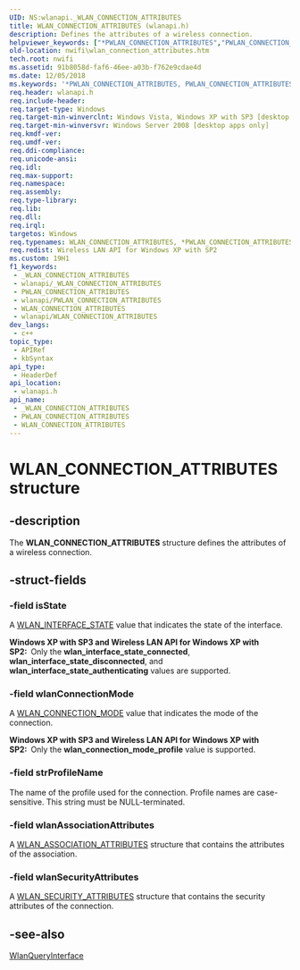 ```yaml
---
UID: NS:wlanapi._WLAN_CONNECTION_ATTRIBUTES
title: WLAN_CONNECTION_ATTRIBUTES (wlanapi.h)
description: Defines the attributes of a wireless connection.
helpviewer_keywords: ["*PWLAN_CONNECTION_ATTRIBUTES","PWLAN_CONNECTION_ATTRIBUTES","PWLAN_CONNECTION_ATTRIBUTES structure pointer [NativeWIFI]","WLAN_CONNECTION_ATTRIBUTES","WLAN_CONNECTION_ATTRIBUTES structure [NativeWIFI]","nwifi.wlan_connection_attributes","wlanapi/PWLAN_CONNECTION_ATTRIBUTES","wlanapi/WLAN_CONNECTION_ATTRIBUTES"]
old-location: nwifi\wlan_connection_attributes.htm
tech.root: nwifi
ms.assetid: 91b8058d-faf6-46ee-a03b-f762e9cdae4d
ms.date: 12/05/2018
ms.keywords: '*PWLAN_CONNECTION_ATTRIBUTES, PWLAN_CONNECTION_ATTRIBUTES, PWLAN_CONNECTION_ATTRIBUTES structure pointer [NativeWIFI], WLAN_CONNECTION_ATTRIBUTES, WLAN_CONNECTION_ATTRIBUTES structure [NativeWIFI], nwifi.wlan_connection_attributes, wlanapi/PWLAN_CONNECTION_ATTRIBUTES, wlanapi/WLAN_CONNECTION_ATTRIBUTES'
req.header: wlanapi.h
req.include-header: 
req.target-type: Windows
req.target-min-winverclnt: Windows Vista, Windows XP with SP3 [desktop apps only]
req.target-min-winversvr: Windows Server 2008 [desktop apps only]
req.kmdf-ver: 
req.umdf-ver: 
req.ddi-compliance: 
req.unicode-ansi: 
req.idl: 
req.max-support: 
req.namespace: 
req.assembly: 
req.type-library: 
req.lib: 
req.dll: 
req.irql: 
targetos: Windows
req.typenames: WLAN_CONNECTION_ATTRIBUTES, *PWLAN_CONNECTION_ATTRIBUTES
req.redist: Wireless LAN API for Windows XP with SP2
ms.custom: 19H1
f1_keywords:
 - _WLAN_CONNECTION_ATTRIBUTES
 - wlanapi/_WLAN_CONNECTION_ATTRIBUTES
 - PWLAN_CONNECTION_ATTRIBUTES
 - wlanapi/PWLAN_CONNECTION_ATTRIBUTES
 - WLAN_CONNECTION_ATTRIBUTES
 - wlanapi/WLAN_CONNECTION_ATTRIBUTES
dev_langs:
 - c++
topic_type:
 - APIRef
 - kbSyntax
api_type:
 - HeaderDef
api_location:
 - wlanapi.h
api_name:
 - _WLAN_CONNECTION_ATTRIBUTES
 - PWLAN_CONNECTION_ATTRIBUTES
 - WLAN_CONNECTION_ATTRIBUTES
---
```


# WLAN_CONNECTION_ATTRIBUTES structure


## -description

The <b>WLAN_CONNECTION_ATTRIBUTES</b> structure defines the attributes of a wireless connection.

## -struct-fields

### -field isState

A <a href="/windows/win32/api/wlanapi/ne-wlanapi-wlan_interface_state-r1">WLAN_INTERFACE_STATE</a> value that indicates the state of the interface.

<b>Windows XP with SP3 and Wireless LAN API for Windows XP with SP2:  </b>Only the <b>wlan_interface_state_connected</b>, <b>wlan_interface_state_disconnected</b>, and <b>wlan_interface_state_authenticating</b> values are supported.

### -field wlanConnectionMode

A <a href="/windows/desktop/api/wlanapi/ne-wlanapi-wlan_connection_mode">WLAN_CONNECTION_MODE</a> value that indicates the mode of the connection.

<b>Windows XP with SP3 and Wireless LAN API for Windows XP with SP2:  </b>Only the <b>wlan_connection_mode_profile</b>  value is supported.

### -field strProfileName

The name of the profile used for the connection. Profile names are case-sensitive. This string must be NULL-terminated.

### -field wlanAssociationAttributes

A <a href="/windows/desktop/api/wlanapi/ns-wlanapi-wlan_association_attributes">WLAN_ASSOCIATION_ATTRIBUTES</a> structure  that contains the attributes of the association.

### -field wlanSecurityAttributes

A <a href="/windows/desktop/api/wlanapi/ns-wlanapi-wlan_security_attributes">WLAN_SECURITY_ATTRIBUTES</a> structure that contains the security attributes of the connection.

## -see-also

<a href="/windows/desktop/api/wlanapi/nf-wlanapi-wlanqueryinterface">WlanQueryInterface</a>

